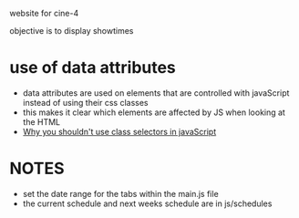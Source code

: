 website for cine-4

objective is to display showtimes

# use of data attributes

-   data attributes are used on elements that are controlled with javaScript instead of using their css classes
-   this makes it clear which elements are affected by JS when looking at the HTML
-   [Why you shouldn't use class selectors in javaScript](https://blog.webdevsimplified.com/2019-10/do-not-use-class-selectors-in-javascript/)

# NOTES

-   set the date range for the tabs within the main.js file
-   the current schedule and next weeks schedule are in js/schedules
